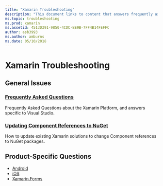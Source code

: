 ```yaml
---
title: "Xamarin Troubleshooting"
description: "This document links to content that answers frequently asked questions about Xamarin development, describes how to update component references to NuGet, discusses support options, and answers product-specific questions."
ms.topic: troubleshooting
ms.prod: xamarin
ms.assetid: 4513D391-9850-4CDC-BE9B-7FF4B14FEFFC
author: asb3993
ms.author: amburns
ms.date: 05/10/2018
---
```


# Xamarin Troubleshooting

## General Issues

### [Frequently Asked Questions](questions/index.md)

Frequently Asked Questions about the Xamarin Platform, and answers specific to Visual Studio.

### [Updating Component References to NuGet](component-nuget.md)

How to update existing Xamarin solutions to change Component references to NuGet packages.

## Product-Specific Questions

- [Android](~/android/troubleshooting/questions/index.md)
- [iOS](~/ios/troubleshooting/questions/index.md)
- [Xamarin.Forms](~/xamarin-forms/troubleshooting/questions/index.md)
